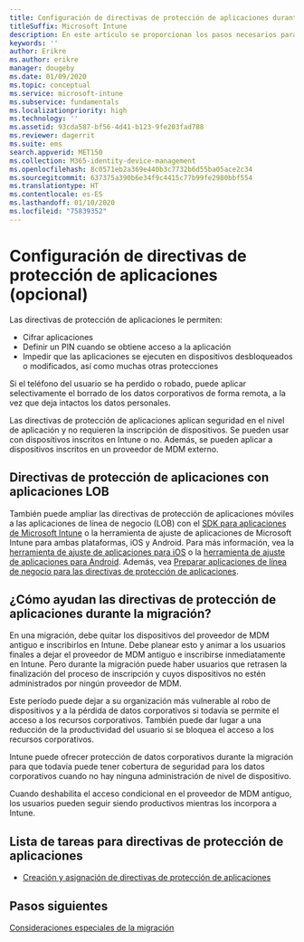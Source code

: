 ```yaml
---
title: Configuración de directivas de protección de aplicaciones durante la migración
titleSuffix: Microsoft Intune
description: En este artículo se proporcionan los pasos necesarios para configurar directivas de protección de aplicaciones durante una migración de Microsoft Intune.
keywords: ''
author: Erikre
ms.author: erikre
manager: dougeby
ms.date: 01/09/2020
ms.topic: conceptual
ms.service: microsoft-intune
ms.subservice: fundamentals
ms.localizationpriority: high
ms.technology: ''
ms.assetid: 93cda587-bf56-4d41-b123-9fe203fad788
ms.reviewer: dagerrit
ms.suite: ems
search.appverid: MET150
ms.collection: M365-identity-device-management
ms.openlocfilehash: 8c0571eb2a369e440b3c7732b6d55ba05ace2c34
ms.sourcegitcommit: 637375a390b6e34f9c4415c77b99fe2980bbf554
ms.translationtype: HT
ms.contentlocale: es-ES
ms.lasthandoff: 01/10/2020
ms.locfileid: "75839352"
---
```

# <a name="configure-app-protection-policies-optional"></a>Configuración de directivas de protección de aplicaciones (opcional)


Las directivas de protección de aplicaciones le permiten:
* Cifrar aplicaciones
* Definir un PIN cuando se obtiene acceso a la aplicación
* Impedir que las aplicaciones se ejecuten en dispositivos desbloqueados o modificados, así como muchas otras protecciones

Si el teléfono del usuario se ha perdido o robado, puede aplicar selectivamente el borrado de los datos corporativos de forma remota, a la vez que deja intactos los datos personales.

Las directivas de protección de aplicaciones aplican seguridad en el nivel de aplicación y no requieren la inscripción de dispositivos. Se pueden usar con dispositivos inscritos en Intune o no. Además, se pueden aplicar a dispositivos inscritos en un proveedor de MDM externo.

## <a name="app-protection-policies-with-lob-apps"></a>Directivas de protección de aplicaciones con aplicaciones LOB

También puede ampliar las directivas de protección de aplicaciones móviles a las aplicaciones de línea de negocio (LOB) con el [SDK para aplicaciones de Microsoft Intune](../developer/app-sdk-get-started.md) o la herramienta de ajuste de aplicaciones de Microsoft Intune para ambas plataformas, iOS y Android. Para más información, vea la [herramienta de ajuste de aplicaciones para iOS](../developer/app-wrapper-prepare-ios.md) o la [herramienta de ajuste de aplicaciones para Android](./../developer/app-wrapper-prepare-android.md). Además, vea [Preparar aplicaciones de línea de negocio para las directivas de protección de aplicaciones](../developer/apps-prepare-mobile-application-management.md).

## <a name="how-do-app-protection-policies-help-during-migration"></a>¿Cómo ayudan las directivas de protección de aplicaciones durante la migración?

En una migración, debe quitar los dispositivos del proveedor de MDM antiguo e inscribirlos en Intune. Debe planear esto y animar a los usuarios finales a dejar el proveedor de MDM antiguo e inscribirse inmediatamente en Intune. Pero durante la migración puede haber usuarios que retrasen la finalización del proceso de inscripción y cuyos dispositivos no estén administrados por ningún proveedor de MDM.

Este período puede dejar a su organización más vulnerable al robo de dispositivos y a la pérdida de datos corporativos si todavía se permite el acceso a los recursos corporativos. También puede dar lugar a una reducción de la productividad del usuario si se bloquea el acceso a los recursos corporativos.

Intune puede ofrecer protección de datos corporativos durante la migración para que todavía puede tener cobertura de seguridad para los datos corporativos cuando no hay ninguna administración de nivel de dispositivo.

Cuando deshabilita el acceso condicional en el proveedor de MDM antiguo, los usuarios pueden seguir siendo productivos mientras los incorpora a Intune.

## <a name="task-list-for-app-protection-policies"></a>Lista de tareas para directivas de protección de aplicaciones

- [Creación y asignación de directivas de protección de aplicaciones](~/apps/app-protection-policies.md)

## <a name="next-steps"></a>Pasos siguientes

[Consideraciones especiales de la migración](migration-guide-considerations.md)
